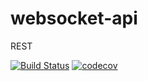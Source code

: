 # websocket-api
REST

[![Build Status](https://travis-ci.org/furystack/websocket-api.svg?branch=master)](https://travis-ci.org/furystack/websocket-api)
[![codecov](https://codecov.io/gh/furystack/websocket-api/branch/master/graph/badge.svg)](https://codecov.io/gh/furystack/websocket-api)
